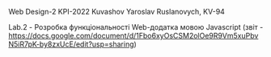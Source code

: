 Web Design-2 KPI-2022 Kuvashov Yaroslav Ruslanovych, KV-94

Lab.2 - Розробка функціональності Web-додатка мовою Javascript (звіт -https://docs.google.com/document/d/1Fbo6xyOsCSM2olOe9R9Vm5xuPbvN5iR7pK-by8zxUcE/edit?usp=sharing)
